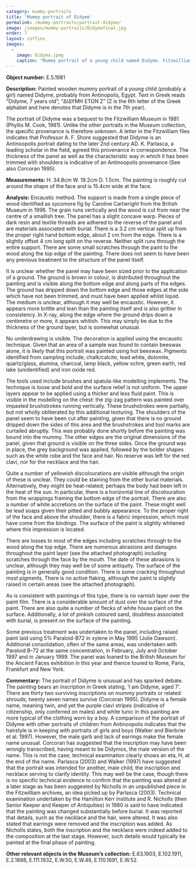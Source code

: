 ```yaml
---
category: mummy-portraits
title: 'Mummy portrait of Didyme'
permalink: /mummy-portraits/portrait-didyme/
image: /images/mummy-portraits/Didymafinal.jpg
order: 7
layout: coffins
images:
  -
    image: Didyma.jpeg
    caption: "Mummy portrait of a young child named Didyme. Fitzwilliam Museum: E.5.1981."
---
```


**Object number:** E.5.1981

**Description:** Painted wooden mummy portrait of a young child (probably a girl) named Didyme, probably from Antinopolis, Egypt. Text in Greek reads “Didyme, 7 years old”; “ΔΙΔΥΜΗ ΕΤΩΝ Z” (Z is the 6th letter of the Greek alphabet and here denotes that Didyme is in the 7th year). 

The portrait of Didyme was a bequest to the Fitzwilliam Museum in 1981 (Phyllis M. Cook, 1981). Unlike the other portraits in the Museum collection, the specific provenance is therefore unknown. A letter in the Fitzwilliam files indicates that Professor A. F. Shore suggested that Didyme is an Antinoopolis portrait dating to the later 2nd century AD. K. Parlasca, a leading scholar in the field, agreed this provenance in correspondence. The thickness of the panel as well as the characteristic way in which it has been trimmed with shoulders is indicative of an Antinoopolis provenance (See also Corcoran 1995). 

**Measurements:** H. 34.8cm W. 19.2cm D. 1.5cm. The painting is roughly cut around the shape of the face and is 15.4cm wide at the face. 

**Analysis:** Encaustic method. The support is made from a single piece of wood identified as sycomore fig by Caroline Cartwright from the British Museum in 1996. The grain runs vertically and the wood is cut from near the centre of a smallish tree. The panel has a slight concave warp. Pieces of dark resin and textile threads are adhered to the reverse of the panel and are materials associated with burial. There is a 3.2 cm vertical split up from the proper right hand bottom edge, about 2 cm from the edge. There is a slightly offset 4 cm long split on the reverse. Neither split runs through the entire support. There are some small scratches through the paint to the wood along the top edge of the painting. There does not seem to have been any previous treatment to the structure of the panel itself.

It is unclear whether the panel may have been sized prior to the application of a ground. The ground is brown in colour, is distributed throughout the painting and is visible along the bottom edge and along parts of the edges. The ground has dripped down the bottom edge and those edges at the side which have not been trimmed, and must have been applied whilst liquid. The medium is unclear, although it may well be encaustic. However, it appears more brittle and lean than the painting itself and is also grittier in consistency. In X-ray, along the edge where the ground drips down a centimetre or more, it appears whitish. This may simply be due to the thickness of the ground layer, but is somewhat unusual.  

No underdrawing is visible. The decoration is applied using the encaustic technique. Given that an area of a sample was found to contain beeswax alone, it is likely that this portrait was painted using hot beeswax. Pigments identified from sampling include; chalk/calcite, lead white, dolomite, quartz/glass, alumina, charcoal, lamp black, yellow ochre, green earth, red lake (unidentified) and iron oxide red. 

The tools used include brushes and spatula-like modelling implements. The technique is loose and bold and the surface relief is not uniform. The upper layers appear to be applied using a thicker and less fluid paint. This is visible in the modelling on the chest: the zig-zag pattern was painted over impasted brushstrokes running vertically. These brushstrokes were partially, but not wholly obliterated by this additional texturing. The shoulders of the panel seem to have been cut after painting, given that there is no ground dripped down the sides of this area and the brushstrokes and tool marks are curtailed abruptly. This was probably done shortly before the painting was bound into the mummy. The other edges are the original dimensions of the panel, given that ground is visible on the three sides. Once the ground was in place, the grey background was applied, followed by the bolder shapes such as the white robe and the face and hair. No reserve was left for the red clavi, nor for the necklace and the hair. 

Quite a number of yellowish discolourations are visible although the origin of these is unclear. They could be staining from the other burial materials. Alternatively, they might be heat-related; perhaps the body had been left in the heat of the sun. In particular, there is a horizontal line of discolouration from the wrappings framing the bottom edge of the portrait. There are also a number of white accretions on the surface of the paint. These might well be lead soaps given their pitted and bubbly appearance. To the proper right of the face and above the shoulder, there is a fabric impression, which must have come from the bindings. The surface of the paint is slightly whitened where this impression is located.

There are losses to most of the edges including scratches through to the wood along the top edge. There are numerous abrasions and damages throughout the paint layer (see the attached photograph) including scratches through the face by the mouth. The date of these abrasions is unclear, although they may well be of some antiquity. The surface of the painting is in generally good condition. There is some cracking throughout most pigments. There is no active flaking, although the paint is slightly raised in certain areas (see the attached photograph).

As is consistent with paintings of this type, there is no varnish layer over the paint film. There is a considerable amount of dust over the surface of the paint. There are also quite a number of flecks of white house paint on the surface. Additionally, a lot of pinkish coloured sand, doubtless associated with burial, is present on the surface of the painting. 

Some previous treatment was undertaken  to the panel, including raised paint laid using 5% Paraloid-B72 in xylene in May 1995 (Julie Dawson). Additional consolidation, often of the same areas, was undertaken with Paraloid B-72 at the same concentration, in February, July and October 1997 and in January 1999. The panel was loaned to the British Museum for the Ancient Faces exhibition in this year and thence toured to Rome, Paris, Frankfurt and New York.

**Commentary:** The portrait of Didyme is unusual and has sparked debate. The painting bears an inscription in Greek stating, ‘I am Didyme, aged 7’. There are thirty two surviving inscriptions on mummy portraits or related shrouds; twenty seven names survive (Corcoran 1995). Didyme is a female name, meaning twin, and yet the purple clavi stripes (indicative of citizenship, only conferred on males) and white tunic in this painting are more typical of the clothing worn by a boy. A comparison of the portrait of Didyme with other portraits of children from Antinoopolis indicates that the hairstyle is in keeping with portraits of girls and boys (Walker and Bierbrier et al. 1997). However, the male garb and lack of earrings make the female name unusual. Corcoran has suggested that the inscription may have been wrongly transcribed, having meant to be Didymos, the male version of the name. This is not the case; technical examination clearly shows an eta, Η, at the end of the name. Parlasca (2003) and Walker (1997) have suggested that the portrait was intended for another, male child, the inscription and necklace serving to clarify identity. This may well be the case, though there is no specific technical evidence to confirm that the painting was altered at a later stage as has been suggested by Nicholls in an unpublished piece in the Fitzwilliam archives, an idea picked up by Parlasca (2003). Technical examination undertaken by the Hamilton Kerr Institute and R. Nicholls (then Senior Keeper and Keeper of Antiquities) in 1980 is said to have indicated that the painting was changed substantially before burial. It was reported that details, such as the necklace and the hair, were altered. It was also stated that earrings were removed and the inscription was added. As Nicholls states, both the inscription and the necklace were indeed added to the composition at the last stage. However, such details would typically be painted at the final phase of painting.

**Other relevant objects in the Museum’s collection:** E.63.1903, E.102.1911, E.2.1888, E.111.1932, E.W.50, E.W.48, E.110.1891, E.W.52. 
